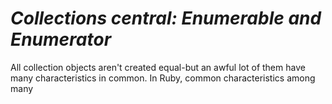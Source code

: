 # *Collections central: Enumerable and Enumerator* # 
All collection objects aren't created equal-but an awful lot of them have many characteristics in common. In Ruby, common characteristics among many 
